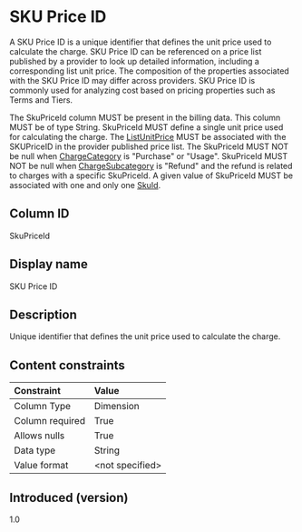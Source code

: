 # SKU Price ID

A SKU Price ID is a unique identifier that defines the unit price used to calculate the charge. SKU Price ID can be referenced on a price list published by a provider to look up detailed information, including a corresponding list unit price. The composition of the properties associated with the SKU Price ID may differ across providers. SKU Price ID is commonly used for analyzing cost based on pricing properties such as Terms and Tiers.

The SkuPriceId column MUST be present in the billing data. This column MUST be of type String. SkuPriceId MUST define a single unit price used for calculating the charge. The [ListUnitPrice](#listunitprice) MUST be associated with the SKUPriceID in the provider published price list. The SkuPriceId MUST NOT be null when [ChargeCategory](#chargecategory) is "Purchase" or "Usage". SkuPriceId MUST NOT be null when [ChargeSubcategory](#chargesubcategory) is "Refund" and the refund is related to charges with a specific SkuPriceId. A given value of SkuPriceId MUST be associated with one and only one [SkuId](#skuid).

## Column ID

SkuPriceId

## Display name

SKU Price ID

## Description

Unique identifier that defines the unit price used to calculate the charge.

## Content constraints

| Constraint       | Value          |
| :--------------- | :------------- |
| Column Type      | Dimension      |
| Column required  | True           |
| Allows nulls     | True           |
| Data type        | String         |
| Value format     | \<not specified\> |

## Introduced (version)

1.0

